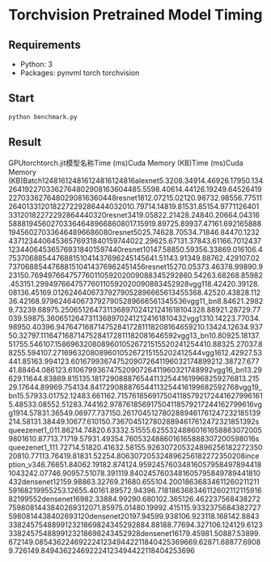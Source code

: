 # Torchvision Pretrained Model Timing
## Requirements
* Python: 3
* Packages: pynvml torch torchvision

## Start
``` bash
python benchmark.py
```
## Result


<colgroup><col style="width: 117.0px;"><col style="width: 67.0px;"><col style="width: 67.0px;"><col style="width: 66.0px;"><col style="width: 68.0px;"><col style="width: 73.0px;"><col style="width: 29.0px;"><col style="width: 30.0px;"><col style="width: 31.0px;"><col style="width: 31.0px;"><col style="width: 38.0px;"><col style="width: 67.0px;"><col style="width: 68.0px;"><col style="width: 68.0px;"><col style="width: 67.0px;"><col style="width: 75.0px;"><col style="width: 29.0px;"><col style="width: 30.0px;"><col style="width: 31.0px;"><col style="width: 31.0px;"><col style="width: 38.0px;"></colgroup><tbody><tr><th style="text-align: center;" class="confluenceTh">GPU</th><th colspan="10" style="text-align: center;" class="confluenceTh">torch</th><th colspan="10" style="text-align: center;" class="confluenceTh">torch.jit</th></tr><tr><th colspan="1" style="text-align: center;" class="confluenceTh"><span>模型名称</span></th><th colspan="5" style="text-align: center;" class="confluenceTh">Time (ms)</th><th colspan="5" style="text-align: center;" class="confluenceTh">Cuda Memory (KB)</th><th colspan="5" style="text-align: center;" class="confluenceTh"><span>Time (ms)</span></th><th colspan="5" style="text-align: center;" class="confluenceTh"><span>Cuda Memory (KB)</span></th></tr><tr><th colspan="1" style="text-align: center;" class="confluenceTh">Batch</th><th colspan="1" style="text-align: center;" class="confluenceTh">1</th><th colspan="1" style="text-align: center;" class="confluenceTh">2</th><th colspan="1" style="text-align: center;" class="confluenceTh">4</th><th colspan="1" style="text-align: center;" class="confluenceTh">8</th><th colspan="1" style="text-align: center;" class="confluenceTh">16</th><th colspan="1" style="text-align: center;" class="confluenceTh">1</th><th colspan="1" style="text-align: center;" class="confluenceTh">2</th><th colspan="1" style="text-align: center;" class="confluenceTh">4</th><th colspan="1" style="text-align: center;" class="confluenceTh">8</th><th colspan="1" style="text-align: center;" class="confluenceTh">16</th><th colspan="1" style="text-align: center;" class="confluenceTh">1</th><th colspan="1" style="text-align: center;" class="confluenceTh">2</th><th colspan="1" style="text-align: center;" class="confluenceTh">4</th><th colspan="1" style="text-align: center;" class="confluenceTh">8</th><th colspan="1" style="text-align: center;" class="confluenceTh">16</th><th colspan="1" style="text-align: center;" class="confluenceTh">1</th><th colspan="1" style="text-align: center;" class="confluenceTh">2</th><th colspan="1" style="text-align: center;" class="confluenceTh">4</th><th colspan="1" style="text-align: center;" class="confluenceTh">8</th><th colspan="1" style="text-align: center;" class="confluenceTh">16</th></tr><tr><td colspan="1" style="text-align: center;" class="confluenceTd">alexnet</td><td colspan="1" style="text-align: center;" class="confluenceTd">5.320</td><td colspan="1" style="text-align: center;" class="confluenceTd">8.349</td><td colspan="1" style="text-align: center;" class="confluenceTd">14.469</td><td colspan="1" style="text-align: center;" class="confluenceTd">26.179</td><td colspan="1" style="text-align: center;" class="confluenceTd">50.134</td><td colspan="1" style="text-align: center;" class="confluenceTd">264192</td><td colspan="1" style="text-align: center;" class="confluenceTd">270336</td><td colspan="1" style="text-align: center;" class="confluenceTd">276480</td><td colspan="1" style="text-align: center;" class="confluenceTd">290816</td><td colspan="1" style="text-align: center;" class="confluenceTd">360448</td><td colspan="1" style="text-align: center;" class="confluenceTd">5.559</td><td colspan="1" style="text-align: center;" class="confluenceTd">8.406</td><td colspan="1" style="text-align: center;" class="confluenceTd">14.441</td><td colspan="1" style="text-align: center;" class="confluenceTd">26.192</td><td colspan="1" style="text-align: center;" class="confluenceTd">49.645</td><td colspan="1" style="text-align: center;" class="confluenceTd">264192</td><td colspan="1" style="text-align: center;" class="confluenceTd">270336</td><td colspan="1" style="text-align: center;" class="confluenceTd">276480</td><td colspan="1" style="text-align: center;" class="confluenceTd">290816</td><td colspan="1" style="text-align: center;" class="confluenceTd">360448</td></tr><tr><td colspan="1" style="text-align: center;" class="confluenceTd">resnet18</td><td colspan="1" style="text-align: center;" class="confluenceTd">12.072</td><td colspan="1" style="text-align: center;" class="confluenceTd">15.021</td><td colspan="1" style="text-align: center;" class="confluenceTd">20.987</td><td colspan="1" style="text-align: center;" class="confluenceTd">32.985</td><td colspan="1" style="text-align: center;" class="confluenceTd">56.775</td><td colspan="1" style="text-align: center;" class="confluenceTd">112640</td><td colspan="1" style="text-align: center;" class="confluenceTd">133120</td><td colspan="1" style="text-align: center;" class="confluenceTd">182272</td><td colspan="1" style="text-align: center;" class="confluenceTd">292864</td><td colspan="1" style="text-align: center;" class="confluenceTd">440320</td><td colspan="1" style="text-align: center;" class="confluenceTd">10.797</td><td colspan="1" style="text-align: center;" class="confluenceTd">14.148</td><td colspan="1" style="text-align: center;" class="confluenceTd">19.815</td><td colspan="1" style="text-align: center;" class="confluenceTd">31.851</td><td colspan="1" style="text-align: center;" class="confluenceTd">54.977</td><td colspan="1" style="text-align: center;" class="confluenceTd">112640</td><td colspan="1" style="text-align: center;" class="confluenceTd">133120</td><td colspan="1" style="text-align: center;" class="confluenceTd">182272</td><td colspan="1" style="text-align: center;" class="confluenceTd">292864</td><td colspan="1" style="text-align: center;" class="confluenceTd">440320</td></tr><tr><td colspan="1" style="text-align: center;" class="confluenceTd">resnet34</td><td colspan="1" style="text-align: center;" class="confluenceTd">19.058</td><td colspan="1" style="text-align: center;" class="confluenceTd">22.214</td><td colspan="1" style="text-align: center;" class="confluenceTd">28.248</td><td colspan="1" style="text-align: center;" class="confluenceTd">40.206</td><td colspan="1" style="text-align: center;" class="confluenceTd">64.043</td><td colspan="1" style="text-align: center;" class="confluenceTd">165888</td><td colspan="1" style="text-align: center;" class="confluenceTd">194560</td><td colspan="1" style="text-align: center;" class="confluenceTd">270336</td><td colspan="1" style="text-align: center;" class="confluenceTd">464896</td><td colspan="1" style="text-align: center;" class="confluenceTd">686080</td><td colspan="1" style="text-align: center;" class="confluenceTd">17.159</td><td colspan="1" style="text-align: center;" class="confluenceTd">19.897</td><td colspan="1" style="text-align: center;" class="confluenceTd">25.899</td><td colspan="1" style="text-align: center;" class="confluenceTd">37.471</td><td colspan="1" style="text-align: center;" class="confluenceTd">61.692</td><td colspan="1" style="text-align: center;" class="confluenceTd">165888</td><td colspan="1" style="text-align: center;" class="confluenceTd">194560</td><td colspan="1" style="text-align: center;" class="confluenceTd">270336</td><td colspan="1" style="text-align: center;" class="confluenceTd">464896</td><td colspan="1" style="text-align: center;" class="confluenceTd">686080</td></tr><tr><td colspan="1" style="text-align: center;" class="confluenceTd">resnet50</td><td colspan="1" style="text-align: center;" class="confluenceTd">25.746</td><td colspan="1" style="text-align: center;" class="confluenceTd">28.705</td><td colspan="1" style="text-align: center;" class="confluenceTd">34.718</td><td colspan="1" style="text-align: center;" class="confluenceTd">46.844</td><td colspan="1" style="text-align: center;" class="confluenceTd">70.123</td><td colspan="1" style="text-align: center;" class="confluenceTd">243712</td><td colspan="1" style="text-align: center;" class="confluenceTd">344064</td><td colspan="1" style="text-align: center;" class="confluenceTd">536576</td><td colspan="1" style="text-align: center;" class="confluenceTd">931840</td><td colspan="1" style="text-align: center;" class="confluenceTd">1597440</td><td colspan="1" style="text-align: center;" class="confluenceTd">22.296</td><td colspan="1" style="text-align: center;" class="confluenceTd">25.671</td><td colspan="1" style="text-align: center;" class="confluenceTd">31.378</td><td colspan="1" style="text-align: center;" class="confluenceTd">43.611</td><td colspan="1" style="text-align: center;" class="confluenceTd">66.701</td><td colspan="1" style="text-align: center;" class="confluenceTd">243712</td><td colspan="1" style="text-align: center;" class="confluenceTd">344064</td><td colspan="1" style="text-align: center;" class="confluenceTd">536576</td><td colspan="1" style="text-align: center;" class="confluenceTd">931840</td><td colspan="1" style="text-align: center;" class="confluenceTd">1597440</td></tr><tr><td colspan="1" style="text-align: center;" class="confluenceTd">resnet101</td><td colspan="1" style="text-align: center;" class="confluenceTd">47.588</td><td colspan="1" style="text-align: center;" class="confluenceTd">50.593</td><td colspan="1" style="text-align: center;" class="confluenceTd">56.338</td><td colspan="1" style="text-align: center;" class="confluenceTd">69.016</td><td colspan="1" style="text-align: center;" class="confluenceTd">106.475</td><td colspan="1" style="text-align: center;" class="confluenceTd">370688</td><td colspan="1" style="text-align: center;" class="confluenceTd">544768</td><td colspan="1" style="text-align: center;" class="confluenceTd">815104</td><td colspan="1" style="text-align: center;" class="confluenceTd">1437696</td><td colspan="1" style="text-align: center;" class="confluenceTd">2451456</td><td colspan="1" style="text-align: center;" class="confluenceTd">41.511</td><td colspan="1" style="text-align: center;" class="confluenceTd">43.913</td><td colspan="1" style="text-align: center;" class="confluenceTd">49.887</td><td colspan="1" style="text-align: center;" class="confluenceTd">62.429</td><td colspan="1" style="text-align: center;" class="confluenceTd">107.027</td><td colspan="1" style="text-align: center;" class="confluenceTd">370688</td><td colspan="1" style="text-align: center;" class="confluenceTd">544768</td><td colspan="1" style="text-align: center;" class="confluenceTd">815104</td><td colspan="1" style="text-align: center;" class="confluenceTd">1437696</td><td colspan="1" style="text-align: center;" class="confluenceTd">2451456</td></tr><tr><td colspan="1" style="text-align: center;" class="confluenceTd">resnet152</td><td colspan="1" style="text-align: center;" class="confluenceTd">70.053</td><td colspan="1" style="text-align: center;" class="confluenceTd">73.463</td><td colspan="1" style="text-align: center;" class="confluenceTd">78.998</td><td colspan="1" style="text-align: center;" class="confluenceTd">90.923</td><td colspan="1" style="text-align: center;" class="confluenceTd">150.769</td><td colspan="1" style="text-align: center;" class="confluenceTd">497664</td><td colspan="1" style="text-align: center;" class="confluenceTd">757760</td><td colspan="1" style="text-align: center;" class="confluenceTd">1105920</td><td colspan="1" style="text-align: center;" class="confluenceTd">2009088</td><td colspan="1" style="text-align: center;" class="confluenceTd">3452928</td><td colspan="1" style="text-align: center;" class="confluenceTd">60.542</td><td colspan="1" style="text-align: center;" class="confluenceTd">63.682</td><td colspan="1" style="text-align: center;" class="confluenceTd">68.859</td><td colspan="1" style="text-align: center;" class="confluenceTd">82.453</td><td colspan="1" style="text-align: center;" class="confluenceTd">151.299</td><td colspan="1" style="text-align: center;" class="confluenceTd">497664</td><td colspan="1" style="text-align: center;" class="confluenceTd">757760</td><td colspan="1" style="text-align: center;" class="confluenceTd">1105920</td><td colspan="1" style="text-align: center;" class="confluenceTd">2009088</td><td colspan="1" style="text-align: center;" class="confluenceTd">3452928</td></tr><tr><td colspan="1" style="text-align: center;" class="confluenceTd">vgg11</td><td colspan="1" style="text-align: center;" class="confluenceTd">8.424</td><td colspan="1" style="text-align: center;" class="confluenceTd">20.391</td><td colspan="1" style="text-align: center;" class="confluenceTd">28.081</td><td colspan="1" style="text-align: center;" class="confluenceTd">36.451</td><td colspan="1" style="text-align: center;" class="confluenceTd">69.012</td><td colspan="1" style="text-align: center;" class="confluenceTd">624640</td><td colspan="1" style="text-align: center;" class="confluenceTd">673792</td><td colspan="1" style="text-align: center;" class="confluenceTd">790528</td><td colspan="1" style="text-align: center;" class="confluenceTd">966656</td><td colspan="1" style="text-align: center;" class="confluenceTd">1345536</td><td colspan="1" style="text-align: center;" class="confluenceTd">8.425</td><td colspan="1" style="text-align: center;" class="confluenceTd">20.438</td><td colspan="1" style="text-align: center;" class="confluenceTd">28.112</td><td colspan="1" style="text-align: center;" class="confluenceTd">36.421</td><td colspan="1" style="text-align: center;" class="confluenceTd">68.979</td><td colspan="1" style="text-align: center;" class="confluenceTd">624640</td><td colspan="1" style="text-align: center;" class="confluenceTd">673792</td><td colspan="1" style="text-align: center;" class="confluenceTd">790528</td><td colspan="1" style="text-align: center;" class="confluenceTd">966656</td><td colspan="1" style="text-align: center;" class="confluenceTd">1345536</td></tr><tr><td colspan="1" style="text-align: center;" class="confluenceTd">vgg11_bn</td><td colspan="1" style="text-align: center;" class="confluenceTd">8.846</td><td colspan="1" style="text-align: center;" class="confluenceTd">21.298</td><td colspan="1" style="text-align: center;" class="confluenceTd">29.732</td><td colspan="1" style="text-align: center;" class="confluenceTd">39.689</td><td colspan="1" style="text-align: center;" class="confluenceTd">75.250</td><td colspan="1" style="text-align: center;" class="confluenceTd">651264</td><td colspan="1" style="text-align: center;" class="confluenceTd">731136</td><td colspan="1" style="text-align: center;" class="confluenceTd">897024</td><td colspan="1" style="text-align: center;" class="confluenceTd">1212416</td><td colspan="1" style="text-align: center;" class="confluenceTd">1810432</td><td colspan="1" style="text-align: center;" class="confluenceTd">8.889</td><td colspan="1" style="text-align: center;" class="confluenceTd">21.287</td><td colspan="1" style="text-align: center;" class="confluenceTd">29.770</td><td colspan="1" style="text-align: center;" class="confluenceTd">39.598</td><td colspan="1" style="text-align: center;" class="confluenceTd">75.360</td><td colspan="1" style="text-align: center;" class="confluenceTd">651264</td><td colspan="1" style="text-align: center;" class="confluenceTd">731136</td><td colspan="1" style="text-align: center;" class="confluenceTd">897024</td><td colspan="1" style="text-align: center;" class="confluenceTd">1212416</td><td colspan="1" style="text-align: center;" class="confluenceTd">1810432</td></tr><tr><td colspan="1" style="text-align: center;" class="confluenceTd">vgg13</td><td colspan="1" style="text-align: center;" class="confluenceTd">10.142</td><td colspan="1" style="text-align: center;" class="confluenceTd">23.770</td><td colspan="1" style="text-align: center;" class="confluenceTd">34.989</td><td colspan="1" style="text-align: center;" class="confluenceTd">50.403</td><td colspan="1" style="text-align: center;" class="confluenceTd">96.947</td><td colspan="1" style="text-align: center;" class="confluenceTd">647168</td><td colspan="1" style="text-align: center;" class="confluenceTd">714752</td><td colspan="1" style="text-align: center;" class="confluenceTd">841728</td><td colspan="1" style="text-align: center;" class="confluenceTd">1118208</td><td colspan="1" style="text-align: center;" class="confluenceTd">1646592</td><td colspan="1" style="text-align: center;" class="confluenceTd">10.134</td><td colspan="1" style="text-align: center;" class="confluenceTd">24.126</td><td colspan="1" style="text-align: center;" class="confluenceTd">34.937</td><td colspan="1" style="text-align: center;" class="confluenceTd">50.327</td><td colspan="1" style="text-align: center;" class="confluenceTd">97.111</td><td colspan="1" style="text-align: center;" class="confluenceTd">647168</td><td colspan="1" style="text-align: center;" class="confluenceTd">714752</td><td colspan="1" style="text-align: center;" class="confluenceTd">841728</td><td colspan="1" style="text-align: center;" class="confluenceTd">1118208</td><td colspan="1" style="text-align: center;" class="confluenceTd">1646592</td></tr><tr><td colspan="1" style="text-align: center;" class="confluenceTd">vgg13_bn</td><td colspan="1" style="text-align: center;" class="confluenceTd">10.809</td><td colspan="1" style="text-align: center;" class="confluenceTd">25.181</td><td colspan="1" style="text-align: center;" class="confluenceTd">37.517</td><td colspan="1" style="text-align: center;" class="confluenceTd">55.546</td><td colspan="1" style="text-align: center;" class="confluenceTd">107.158</td><td colspan="1" style="text-align: center;" class="confluenceTd">696320</td><td colspan="1" style="text-align: center;" class="confluenceTd">808960</td><td colspan="1" style="text-align: center;" class="confluenceTd">1052672</td><td colspan="1" style="text-align: center;" class="confluenceTd">1515520</td><td colspan="1" style="text-align: center;" class="confluenceTd">2412544</td><td colspan="1" style="text-align: center;" class="confluenceTd">10.883</td><td colspan="1" style="text-align: center;" class="confluenceTd">25.270</td><td colspan="1" style="text-align: center;" class="confluenceTd">37.882</td><td colspan="1" style="text-align: center;" class="confluenceTd">55.594</td><td colspan="1" style="text-align: center;" class="confluenceTd">107.271</td><td colspan="1" style="text-align: center;" class="confluenceTd">696320</td><td colspan="1" style="text-align: center;" class="confluenceTd">808960</td><td colspan="1" style="text-align: center;" class="confluenceTd">1052672</td><td colspan="1" style="text-align: center;" class="confluenceTd">1515520</td><td colspan="1" style="text-align: center;" class="confluenceTd">2412544</td></tr><tr><td colspan="1" style="text-align: center;" class="confluenceTd">vgg16</td><td colspan="1" style="text-align: center;" class="confluenceTd">12.429</td><td colspan="1" style="text-align: center;" class="confluenceTd">27.534</td><td colspan="1" style="text-align: center;" class="confluenceTd">41.851</td><td colspan="1" style="text-align: center;" class="confluenceTd">63.994</td><td colspan="1" style="text-align: center;" class="confluenceTd">123.601</td><td colspan="1" style="text-align: center;" class="confluenceTd">679936</td><td colspan="1" style="text-align: center;" class="confluenceTd">747520</td><td colspan="1" style="text-align: center;" class="confluenceTd">907264</td><td colspan="1" style="text-align: center;" class="confluenceTd">1196032</td><td colspan="1" style="text-align: center;" class="confluenceTd">1748992</td><td colspan="1" style="text-align: center;" class="confluenceTd">12.387</td><td colspan="1" style="text-align: center;" class="confluenceTd">27.677</td><td colspan="1" style="text-align: center;" class="confluenceTd">41.884</td><td colspan="1" style="text-align: center;" class="confluenceTd">64.086</td><td colspan="1" style="text-align: center;" class="confluenceTd">123.610</td><td colspan="1" style="text-align: center;" class="confluenceTd">679936</td><td colspan="1" style="text-align: center;" class="confluenceTd">747520</td><td colspan="1" style="text-align: center;" class="confluenceTd">907264</td><td colspan="1" style="text-align: center;" class="confluenceTd">1196032</td><td colspan="1" style="text-align: center;" class="confluenceTd">1748992</td></tr><tr><td colspan="1" style="text-align: center;" class="confluenceTd">vgg16_bn</td><td colspan="1" style="text-align: center;" class="confluenceTd">13.296</td><td colspan="1" style="text-align: center;" class="confluenceTd">29.116</td><td colspan="1" style="text-align: center;" class="confluenceTd">44.838</td><td colspan="1" style="text-align: center;" class="confluenceTd">69.815</td><td colspan="1" style="text-align: center;" class="confluenceTd">135.181</td><td colspan="1" style="text-align: center;" class="confluenceTd">729088</td><td colspan="1" style="text-align: center;" class="confluenceTd">876544</td><td colspan="1" style="text-align: center;" class="confluenceTd">1132544</td><td colspan="1" style="text-align: center;" class="confluenceTd">1619968</td><td colspan="1" style="text-align: center;" class="confluenceTd">2592768</td><td colspan="1" style="text-align: center;" class="confluenceTd">13.215</td><td colspan="1" style="text-align: center;" class="confluenceTd">29.176</td><td colspan="1" style="text-align: center;" class="confluenceTd">44.899</td><td colspan="1" style="text-align: center;" class="confluenceTd">69.754</td><td colspan="1" style="text-align: center;" class="confluenceTd">134.841</td><td colspan="1" style="text-align: center;" class="confluenceTd">729088</td><td colspan="1" style="text-align: center;" class="confluenceTd">876544</td><td colspan="1" style="text-align: center;" class="confluenceTd">1132544</td><td colspan="1" style="text-align: center;" class="confluenceTd">1619968</td><td colspan="1" style="text-align: center;" class="confluenceTd">2592768</td></tr><tr><td colspan="1" style="text-align: center;" class="confluenceTd">vgg19_bn</td><td colspan="1" style="text-align: center;" class="confluenceTd">15.579</td><td colspan="1" style="text-align: center;" class="confluenceTd">33.017</td><td colspan="1" style="text-align: center;" class="confluenceTd">52.124</td><td colspan="1" style="text-align: center;" class="confluenceTd">83.661</td><td colspan="1" style="text-align: center;" class="confluenceTd">162.715</td><td colspan="1" style="text-align: center;" class="confluenceTd">761856</td><td colspan="1" style="text-align: center;" class="confluenceTd">917504</td><td colspan="1" style="text-align: center;" class="confluenceTd">1185792</td><td colspan="1" style="text-align: center;" class="confluenceTd">1724416</td><td colspan="1" style="text-align: center;" class="confluenceTd">2799616</td><td colspan="1" style="text-align: center;" class="confluenceTd">15.485</td><td colspan="1" style="text-align: center;" class="confluenceTd">33.085</td><td colspan="1" style="text-align: center;" class="confluenceTd">52.512</td><td colspan="1" style="text-align: center;" class="confluenceTd">83.744</td><td colspan="1" style="text-align: center;" class="confluenceTd">162.978</td><td colspan="1" style="text-align: center;" class="confluenceTd">761856</td><td colspan="1" style="text-align: center;" class="confluenceTd">917504</td><td colspan="1" style="text-align: center;" class="confluenceTd">1185792</td><td colspan="1" style="text-align: center;" class="confluenceTd">1724416</td><td colspan="1" style="text-align: center;" class="confluenceTd">2799616</td></tr><tr><td colspan="1" style="text-align: center;" class="confluenceTd">vgg19</td><td colspan="1" style="text-align: center;" class="confluenceTd">14.578</td><td colspan="1" style="text-align: center;" class="confluenceTd">31.365</td><td colspan="1" style="text-align: center;" class="confluenceTd">49.069</td><td colspan="1" style="text-align: center;" class="confluenceTd">77.737</td><td colspan="1" style="text-align: center;" class="confluenceTd">150.261</td><td colspan="1" style="text-align: center;" class="confluenceTd">704512</td><td colspan="1" style="text-align: center;" class="confluenceTd">780288</td><td colspan="1" style="text-align: center;" class="confluenceTd">946176</td><td colspan="1" style="text-align: center;" class="confluenceTd">1247232</td><td colspan="1" style="text-align: center;" class="confluenceTd">1851392</td><td colspan="1" style="text-align: center;" class="confluenceTd">14.581</td><td colspan="1" style="text-align: center;" class="confluenceTd">31.384</td><td colspan="1" style="text-align: center;" class="confluenceTd">49.106</td><td colspan="1" style="text-align: center;" class="confluenceTd">77.610</td><td colspan="1" style="text-align: center;" class="confluenceTd">150.736</td><td colspan="1" style="text-align: center;" class="confluenceTd">704512</td><td colspan="1" style="text-align: center;" class="confluenceTd">780288</td><td colspan="1" style="text-align: center;" class="confluenceTd">946176</td><td colspan="1" style="text-align: center;" class="confluenceTd">1247232</td><td colspan="1" style="text-align: center;" class="confluenceTd">1851392</td></tr><tr><td colspan="1" style="text-align: center;" class="confluenceTd">squeezenet1_0</td><td colspan="1" style="text-align: center;" class="confluenceTd">11.862</td><td colspan="1" style="text-align: center;" class="confluenceTd">14.748</td><td colspan="1" style="text-align: center;" class="confluenceTd">20.633</td><td colspan="1" style="text-align: center;" class="confluenceTd">32.515</td><td colspan="1" style="text-align: center;" class="confluenceTd">55.625</td><td colspan="1" style="text-align: center;" class="confluenceTd">53248</td><td colspan="1" style="text-align: center;" class="confluenceTd">86016</td><td colspan="1" style="text-align: center;" class="confluenceTd">165888</td><td colspan="1" style="text-align: center;" class="confluenceTd">307200</td><td colspan="1" style="text-align: center;" class="confluenceTd">598016</td><td colspan="1" style="text-align: center;" class="confluenceTd">10.877</td><td colspan="1" style="text-align: center;" class="confluenceTd">13.717</td><td colspan="1" style="text-align: center;" class="confluenceTd">19.579</td><td colspan="1" style="text-align: center;" class="confluenceTd">31.493</td><td colspan="1" style="text-align: center;" class="confluenceTd">54.760</td><td colspan="1" style="text-align: center;" class="confluenceTd">53248</td><td colspan="1" style="text-align: center;" class="confluenceTd">86016</td><td colspan="1" style="text-align: center;" class="confluenceTd">165888</td><td colspan="1" style="text-align: center;" class="confluenceTd">307200</td><td colspan="1" style="text-align: center;" class="confluenceTd">598016</td></tr><tr><td colspan="1" style="text-align: center;" class="confluenceTd">squeezenet1_1</td><td colspan="1" style="text-align: center;" class="confluenceTd">11.727</td><td colspan="1" style="text-align: center;" class="confluenceTd">14.518</td><td colspan="1" style="text-align: center;" class="confluenceTd">20.416</td><td colspan="1" style="text-align: center;" class="confluenceTd">32.581</td><td colspan="1" style="text-align: center;" class="confluenceTd">55.926</td><td colspan="1" style="text-align: center;" class="confluenceTd">30720</td><td colspan="1" style="text-align: center;" class="confluenceTd">53248</td><td colspan="1" style="text-align: center;" class="confluenceTd">96256</td><td colspan="1" style="text-align: center;" class="confluenceTd">182272</td><td colspan="1" style="text-align: center;" class="confluenceTd">350208</td><td colspan="1" style="text-align: center;" class="confluenceTd">10.771</td><td colspan="1" style="text-align: center;" class="confluenceTd">13.764</td><td colspan="1" style="text-align: center;" class="confluenceTd">19.818</td><td colspan="1" style="text-align: center;" class="confluenceTd">31.522</td><td colspan="1" style="text-align: center;" class="confluenceTd">54.806</td><td colspan="1" style="text-align: center;" class="confluenceTd">30720</td><td colspan="1" style="text-align: center;" class="confluenceTd">53248</td><td colspan="1" style="text-align: center;" class="confluenceTd">96256</td><td colspan="1" style="text-align: center;" class="confluenceTd">182272</td><td colspan="1" style="text-align: center;" class="confluenceTd">350208</td></tr><tr><td colspan="1" style="text-align: center;" class="confluenceTd">inception_v3</td><td colspan="1" style="text-align: center;" class="confluenceTd">46.766</td><td colspan="1" style="text-align: center;" class="confluenceTd">51.840</td><td colspan="1" style="text-align: center;" class="confluenceTd">62.191</td><td colspan="1" style="text-align: center;" class="confluenceTd">82.874</td><td colspan="1" style="text-align: center;" class="confluenceTd">124.959</td><td colspan="1" style="text-align: center;" class="confluenceTd">245760</td><td colspan="1" style="text-align: center;" class="confluenceTd">348160</td><td colspan="1" style="text-align: center;" class="confluenceTd">579584</td><td colspan="1" style="text-align: center;" class="confluenceTd">978944</td><td colspan="1" style="text-align: center;" class="confluenceTd">1810432</td><td colspan="1" style="text-align: center;" class="confluenceTd">42.077</td><td colspan="1" style="text-align: center;" class="confluenceTd">46.909</td><td colspan="1" style="text-align: center;" class="confluenceTd">57.510</td><td colspan="1" style="text-align: center;" class="confluenceTd">78.391</td><td colspan="1" style="text-align: center;" class="confluenceTd">119.840</td><td colspan="1" style="text-align: center;" class="confluenceTd">245760</td><td colspan="1" style="text-align: center;" class="confluenceTd">348160</td><td colspan="1" style="text-align: center;" class="confluenceTd">579584</td><td colspan="1" style="text-align: center;" class="confluenceTd">978944</td><td colspan="1" style="text-align: center;" class="confluenceTd">1810432</td></tr><tr><td colspan="1" style="text-align: center;" class="confluenceTd">densenet121</td><td colspan="1" style="text-align: center;" class="confluenceTd">59.988</td><td colspan="1" style="text-align: center;" class="confluenceTd">63.327</td><td colspan="1" style="text-align: center;" class="confluenceTd">69.216</td><td colspan="1" style="text-align: center;" class="confluenceTd">80.655</td><td colspan="1" style="text-align: center;" class="confluenceTd">104.200</td><td colspan="1" style="text-align: center;" class="confluenceTd">186368</td><td colspan="1" style="text-align: center;" class="confluenceTd">346112</td><td colspan="1" style="text-align: center;" class="confluenceTd">602112</td><td colspan="1" style="text-align: center;" class="confluenceTd">1159168</td><td colspan="1" style="text-align: center;" class="confluenceTd">2199552</td><td colspan="1" style="text-align: center;" class="confluenceTd">53.126</td><td colspan="1" style="text-align: center;" class="confluenceTd">55.401</td><td colspan="1" style="text-align: center;" class="confluenceTd">61.895</td><td colspan="1" style="text-align: center;" class="confluenceTd">72.943</td><td colspan="1" style="text-align: center;" class="confluenceTd">96.718</td><td colspan="1" style="text-align: center;" class="confluenceTd">186368</td><td colspan="1" style="text-align: center;" class="confluenceTd">346112</td><td colspan="1" style="text-align: center;" class="confluenceTd">602112</td><td colspan="1" style="text-align: center;" class="confluenceTd">1159168</td><td colspan="1" style="text-align: center;" class="confluenceTd">2199552</td></tr><tr><td colspan="1" style="text-align: center;" class="confluenceTd">densenet169</td><td colspan="1" style="text-align: center;" class="confluenceTd">82.338</td><td colspan="1" style="text-align: center;" class="confluenceTd">84.992</td><td colspan="1" style="text-align: center;" class="confluenceTd">90.680</td><td colspan="1" style="text-align: center;" class="confluenceTd">102.365</td><td colspan="1" style="text-align: center;" class="confluenceTd">126.462</td><td colspan="1" style="text-align: center;" class="confluenceTd">237568</td><td colspan="1" style="text-align: center;" class="confluenceTd">438272</td><td colspan="1" style="text-align: center;" class="confluenceTd">759808</td><td colspan="1" style="text-align: center;" class="confluenceTd">1443840</td><td colspan="1" style="text-align: center;" class="confluenceTd">2693120</td><td colspan="1" style="text-align: center;" class="confluenceTd">71.859</td><td colspan="1" style="text-align: center;" class="confluenceTd">75.014</td><td colspan="1" style="text-align: center;" class="confluenceTd">80.199</td><td colspan="1" style="text-align: center;" class="confluenceTd">92.415</td><td colspan="1" style="text-align: center;" class="confluenceTd">115.933</td><td colspan="1" style="text-align: center;" class="confluenceTd">237568</td><td colspan="1" style="text-align: center;" class="confluenceTd">438272</td><td colspan="1" style="text-align: center;" class="confluenceTd">759808</td><td colspan="1" style="text-align: center;" class="confluenceTd">1443840</td><td colspan="1" style="text-align: center;" class="confluenceTd">2693120</td></tr><tr><td colspan="1" style="text-align: center;" class="confluenceTd">densenet201</td><td colspan="1" style="text-align: center;" class="confluenceTd">97.945</td><td colspan="1" style="text-align: center;" class="confluenceTd">99.938</td><td colspan="1" style="text-align: center;" class="confluenceTd">106.923</td><td colspan="1" style="text-align: center;" class="confluenceTd">118.168</td><td colspan="1" style="text-align: center;" class="confluenceTd">142.884</td><td colspan="1" style="text-align: center;" class="confluenceTd">333824</td><td colspan="1" style="text-align: center;" class="confluenceTd">575488</td><td colspan="1" style="text-align: center;" class="confluenceTd">991232</td><td colspan="1" style="text-align: center;" class="confluenceTd">1869824</td><td colspan="1" style="text-align: center;" class="confluenceTd">3452928</td><td colspan="1" style="text-align: center;" class="confluenceTd">84.881</td><td colspan="1" style="text-align: center;" class="confluenceTd">88.776</td><td colspan="1" style="text-align: center;" class="confluenceTd">94.327</td><td colspan="1" style="text-align: center;" class="confluenceTd">106.124</td><td colspan="1" style="text-align: center;" class="confluenceTd">129.612</td><td colspan="1" style="text-align: center;" class="confluenceTd">333824</td><td colspan="1" style="text-align: center;" class="confluenceTd">575488</td><td colspan="1" style="text-align: center;" class="confluenceTd">991232</td><td colspan="1" style="text-align: center;" class="confluenceTd">1869824</td><td colspan="1" style="text-align: center;" class="confluenceTd">3452928</td></tr><tr><td colspan="1" style="text-align: center;" class="confluenceTd">densenet161</td><td colspan="1" style="text-align: center;" class="confluenceTd">79.459</td><td colspan="1" style="text-align: center;" class="confluenceTd">81.508</td><td colspan="1" style="text-align: center;" class="confluenceTd">87.538</td><td colspan="1" style="text-align: center;" class="confluenceTd">99.672</td><td colspan="1" style="text-align: center;" class="confluenceTd">149.085</td><td colspan="1" style="text-align: center;" class="confluenceTd">436224</td><td colspan="1" style="text-align: center;" class="confluenceTd">692224</td><td colspan="1" style="text-align: center;" class="confluenceTd">1234944</td><td colspan="1" style="text-align: center;" class="confluenceTd">2211840</td><td colspan="1" style="text-align: center;" class="confluenceTd">4253696</td><td colspan="1" style="text-align: center;" class="confluenceTd">69.628</td><td colspan="1" style="text-align: center;" class="confluenceTd">71.688</td><td colspan="1" style="text-align: center;" class="confluenceTd">77.690</td><td colspan="1" style="text-align: center;" class="confluenceTd">89.726</td><td colspan="1" style="text-align: center;" class="confluenceTd">149.849</td><td colspan="1" style="text-align: center;" class="confluenceTd">436224</td><td colspan="1" style="text-align: center;" class="confluenceTd">692224</td><td colspan="1" style="text-align: center;" class="confluenceTd">1234944</td><td colspan="1" style="text-align: center;" class="confluenceTd">2211840</td><td colspan="1" style="text-align: center;" class="confluenceTd">4253696</td></tr></tbody>
